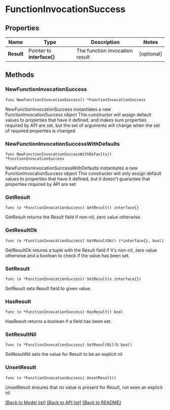 # FunctionInvocationSuccess

## Properties

Name | Type | Description | Notes
------------ | ------------- | ------------- | -------------
**Result** | Pointer to **interface{}** | The function invocation result | [optional] 

## Methods

### NewFunctionInvocationSuccess

`func NewFunctionInvocationSuccess() *FunctionInvocationSuccess`

NewFunctionInvocationSuccess instantiates a new FunctionInvocationSuccess object
This constructor will assign default values to properties that have it defined,
and makes sure properties required by API are set, but the set of arguments
will change when the set of required properties is changed

### NewFunctionInvocationSuccessWithDefaults

`func NewFunctionInvocationSuccessWithDefaults() *FunctionInvocationSuccess`

NewFunctionInvocationSuccessWithDefaults instantiates a new FunctionInvocationSuccess object
This constructor will only assign default values to properties that have it defined,
but it doesn't guarantee that properties required by API are set

### GetResult

`func (o *FunctionInvocationSuccess) GetResult() interface{}`

GetResult returns the Result field if non-nil, zero value otherwise.

### GetResultOk

`func (o *FunctionInvocationSuccess) GetResultOk() (*interface{}, bool)`

GetResultOk returns a tuple with the Result field if it's non-nil, zero value otherwise
and a boolean to check if the value has been set.

### SetResult

`func (o *FunctionInvocationSuccess) SetResult(v interface{})`

SetResult sets Result field to given value.

### HasResult

`func (o *FunctionInvocationSuccess) HasResult() bool`

HasResult returns a boolean if a field has been set.

### SetResultNil

`func (o *FunctionInvocationSuccess) SetResultNil(b bool)`

 SetResultNil sets the value for Result to be an explicit nil

### UnsetResult
`func (o *FunctionInvocationSuccess) UnsetResult()`

UnsetResult ensures that no value is present for Result, not even an explicit nil

[[Back to Model list]](../README.md#documentation-for-models) [[Back to API list]](../README.md#documentation-for-api-endpoints) [[Back to README]](../README.md)


